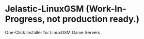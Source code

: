 # Jelastic-LinuxGSM (Work-In-Progress, not production ready.)
One-Click Installer for LinuxGSM Game Servers
